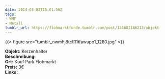 ```yaml
---
date: 2014-08-03T15:01:56Z
tags:
- WMF
- Metall
tumblr_url: https://flohmarktfunde.tumblr.com/post/131682186213/objekt-kerzenhalter-beschreibung-lorem-ipsum
---
```

 {{< figure src="tumblr_nwmhj8tcIR1tfawupo1_1280.jpg" >}}  

**Objekt:** Kerzenhalter  
**Beschreibung:**   
**Ort:** Kauf Park Flohmarkt  
**Preis:** 3€  
**Links:** 
